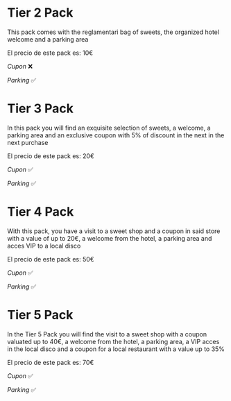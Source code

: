 # Tier 2 Pack

This pack comes with the reglamentari bag of sweets, the organized hotel welcome and a parking area

El precio de este pack es: 10€

_Cupon_ ❌

_Parking_ ✅

# Tier 3 Pack

In this pack you will find an exquisite selection of sweets, a welcome, a parking area and an exclusive coupon with 5% of discount in the next in the next purchase

El precio de este pack es: 20€

_Cupon_ ✅

_Parking_ ✅

# Tier 4 Pack

With this pack, you have a visit to a sweet shop and a coupon in said store with a value of up to 20€, a welcome from the hotel, a parking area and acces VIP to a local disco

El precio de este pack es: 50€

_Cupon_ ✅

_Parking_ ✅

# Tier 5 Pack

In the Tier 5 Pack you will find the visit to a sweet shop with a coupon valuated up to 40€, a welcome from the hotel, a parking area, a VIP acces in the local disco and a coupon for a local restaurant with a value up to 35% 

El precio de este pack es: 70€

_Cupon_ ✅

_Parking_ ✅

